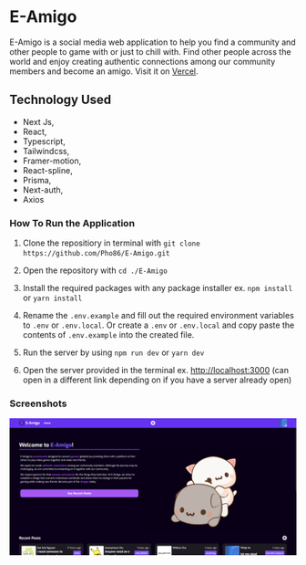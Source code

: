 # E-Amigo 
E-Amigo is a social media web application to help you find a community and other people to game with or just to chill with. Find other people across the world and enjoy creating authentic connections among our community members and become an amigo.  Visit it on [Vercel](https://eamigo.vercel.app/).

## Technology Used
* Next Js,
* React,
* Typescript,
* Tailwindcss,
* Framer-motion,
* React-spline,
* Prisma,
* Next-auth,
* Axios

### How To Run the Application
1. Clone the repositiory in terminal with `git clone https://github.com/Pho86/E-Amigo.git`

2. Open the repository with `cd ./E-Amigo`

3. Install the required packages with any package installer ex. `npm install` or `yarn install`

4. Rename the `.env.example` and fill out the required environment variables to `.env` or `.env.local`. Or create a `.env` or `.env.local` and copy paste the contents of `.env.example` into the created file.

5. Run the server by using `npm run dev` or `yarn dev` 

6. Open the server provided in the terminal ex. [http://localhost:3000](http://localhost:3000) (can open in a different link depending on if you have a server already open)

### Screenshots

<a href="https://eamigo.vercel.app">
   <img src="/public/homepage.png" alt="E-Amigo Home Page">
</a>

